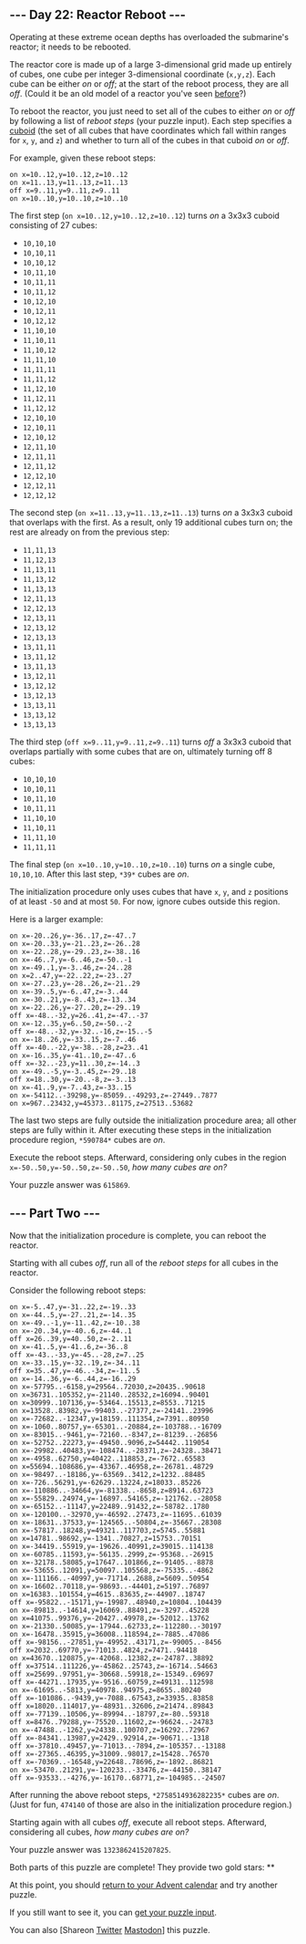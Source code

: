 \--- Day 22: Reactor Reboot ---
----------

Operating at these extreme ocean depths has overloaded the submarine's reactor; it needs to be rebooted.

The reactor core is made up of a large 3-dimensional grid made up entirely of cubes, one cube per integer 3-dimensional coordinate (`x,y,z`). Each cube can be either *on* or *off*; at the start of the reboot process, they are all *off*. (Could it be an old model of a reactor you've seen [before](/2020/day/17)?)

To reboot the reactor, you just need to set all of the cubes to either *on* or *off* by following a list of *reboot steps* (your puzzle input). Each step specifies a [cuboid](https://en.wikipedia.org/wiki/Cuboid) (the set of all cubes that have coordinates which fall within ranges for `x`, `y`, and `z`) and whether to turn all of the cubes in that cuboid *on* or *off*.

For example, given these reboot steps:

```
on x=10..12,y=10..12,z=10..12
on x=11..13,y=11..13,z=11..13
off x=9..11,y=9..11,z=9..11
on x=10..10,y=10..10,z=10..10

```

The first step (`on x=10..12,y=10..12,z=10..12`) turns *on* a 3x3x3 cuboid consisting of 27 cubes:

* `10,10,10`
* `10,10,11`
* `10,10,12`
* `10,11,10`
* `10,11,11`
* `10,11,12`
* `10,12,10`
* `10,12,11`
* `10,12,12`
* `11,10,10`
* `11,10,11`
* `11,10,12`
* `11,11,10`
* `11,11,11`
* `11,11,12`
* `11,12,10`
* `11,12,11`
* `11,12,12`
* `12,10,10`
* `12,10,11`
* `12,10,12`
* `12,11,10`
* `12,11,11`
* `12,11,12`
* `12,12,10`
* `12,12,11`
* `12,12,12`

The second step (`on x=11..13,y=11..13,z=11..13`) turns *on* a 3x3x3 cuboid that overlaps with the first. As a result, only 19 additional cubes turn on; the rest are already on from the previous step:

* `11,11,13`
* `11,12,13`
* `11,13,11`
* `11,13,12`
* `11,13,13`
* `12,11,13`
* `12,12,13`
* `12,13,11`
* `12,13,12`
* `12,13,13`
* `13,11,11`
* `13,11,12`
* `13,11,13`
* `13,12,11`
* `13,12,12`
* `13,12,13`
* `13,13,11`
* `13,13,12`
* `13,13,13`

The third step (`off x=9..11,y=9..11,z=9..11`) turns *off* a 3x3x3 cuboid that overlaps partially with some cubes that are on, ultimately turning off 8 cubes:

* `10,10,10`
* `10,10,11`
* `10,11,10`
* `10,11,11`
* `11,10,10`
* `11,10,11`
* `11,11,10`
* `11,11,11`

The final step (`on x=10..10,y=10..10,z=10..10`) turns *on* a single cube, `10,10,10`. After this last step, `*39*` cubes are *on*.

The initialization procedure only uses cubes that have `x`, `y`, and `z` positions of at least `-50` and at most `50`. For now, ignore cubes outside this region.

Here is a larger example:

```
on x=-20..26,y=-36..17,z=-47..7
on x=-20..33,y=-21..23,z=-26..28
on x=-22..28,y=-29..23,z=-38..16
on x=-46..7,y=-6..46,z=-50..-1
on x=-49..1,y=-3..46,z=-24..28
on x=2..47,y=-22..22,z=-23..27
on x=-27..23,y=-28..26,z=-21..29
on x=-39..5,y=-6..47,z=-3..44
on x=-30..21,y=-8..43,z=-13..34
on x=-22..26,y=-27..20,z=-29..19
off x=-48..-32,y=26..41,z=-47..-37
on x=-12..35,y=6..50,z=-50..-2
off x=-48..-32,y=-32..-16,z=-15..-5
on x=-18..26,y=-33..15,z=-7..46
off x=-40..-22,y=-38..-28,z=23..41
on x=-16..35,y=-41..10,z=-47..6
off x=-32..-23,y=11..30,z=-14..3
on x=-49..-5,y=-3..45,z=-29..18
off x=18..30,y=-20..-8,z=-3..13
on x=-41..9,y=-7..43,z=-33..15
on x=-54112..-39298,y=-85059..-49293,z=-27449..7877
on x=967..23432,y=45373..81175,z=27513..53682

```

The last two steps are fully outside the initialization procedure area; all other steps are fully within it. After executing these steps in the initialization procedure region, `*590784*` cubes are *on*.

Execute the reboot steps. Afterward, considering only cubes in the region `x=-50..50,y=-50..50,z=-50..50`, *how many cubes are on?*

Your puzzle answer was `615869`.

\--- Part Two ---
----------

Now that the initialization procedure is complete, you can reboot the reactor.

Starting with all cubes *off*, run all of the *reboot steps* for all cubes in the reactor.

Consider the following reboot steps:

```
on x=-5..47,y=-31..22,z=-19..33
on x=-44..5,y=-27..21,z=-14..35
on x=-49..-1,y=-11..42,z=-10..38
on x=-20..34,y=-40..6,z=-44..1
off x=26..39,y=40..50,z=-2..11
on x=-41..5,y=-41..6,z=-36..8
off x=-43..-33,y=-45..-28,z=7..25
on x=-33..15,y=-32..19,z=-34..11
off x=35..47,y=-46..-34,z=-11..5
on x=-14..36,y=-6..44,z=-16..29
on x=-57795..-6158,y=29564..72030,z=20435..90618
on x=36731..105352,y=-21140..28532,z=16094..90401
on x=30999..107136,y=-53464..15513,z=8553..71215
on x=13528..83982,y=-99403..-27377,z=-24141..23996
on x=-72682..-12347,y=18159..111354,z=7391..80950
on x=-1060..80757,y=-65301..-20884,z=-103788..-16709
on x=-83015..-9461,y=-72160..-8347,z=-81239..-26856
on x=-52752..22273,y=-49450..9096,z=54442..119054
on x=-29982..40483,y=-108474..-28371,z=-24328..38471
on x=-4958..62750,y=40422..118853,z=-7672..65583
on x=55694..108686,y=-43367..46958,z=-26781..48729
on x=-98497..-18186,y=-63569..3412,z=1232..88485
on x=-726..56291,y=-62629..13224,z=18033..85226
on x=-110886..-34664,y=-81338..-8658,z=8914..63723
on x=-55829..24974,y=-16897..54165,z=-121762..-28058
on x=-65152..-11147,y=22489..91432,z=-58782..1780
on x=-120100..-32970,y=-46592..27473,z=-11695..61039
on x=-18631..37533,y=-124565..-50804,z=-35667..28308
on x=-57817..18248,y=49321..117703,z=5745..55881
on x=14781..98692,y=-1341..70827,z=15753..70151
on x=-34419..55919,y=-19626..40991,z=39015..114138
on x=-60785..11593,y=-56135..2999,z=-95368..-26915
on x=-32178..58085,y=17647..101866,z=-91405..-8878
on x=-53655..12091,y=50097..105568,z=-75335..-4862
on x=-111166..-40997,y=-71714..2688,z=5609..50954
on x=-16602..70118,y=-98693..-44401,z=5197..76897
on x=16383..101554,y=4615..83635,z=-44907..18747
off x=-95822..-15171,y=-19987..48940,z=10804..104439
on x=-89813..-14614,y=16069..88491,z=-3297..45228
on x=41075..99376,y=-20427..49978,z=-52012..13762
on x=-21330..50085,y=-17944..62733,z=-112280..-30197
on x=-16478..35915,y=36008..118594,z=-7885..47086
off x=-98156..-27851,y=-49952..43171,z=-99005..-8456
off x=2032..69770,y=-71013..4824,z=7471..94418
on x=43670..120875,y=-42068..12382,z=-24787..38892
off x=37514..111226,y=-45862..25743,z=-16714..54663
off x=25699..97951,y=-30668..59918,z=-15349..69697
off x=-44271..17935,y=-9516..60759,z=49131..112598
on x=-61695..-5813,y=40978..94975,z=8655..80240
off x=-101086..-9439,y=-7088..67543,z=33935..83858
off x=18020..114017,y=-48931..32606,z=21474..89843
off x=-77139..10506,y=-89994..-18797,z=-80..59318
off x=8476..79288,y=-75520..11602,z=-96624..-24783
on x=-47488..-1262,y=24338..100707,z=16292..72967
off x=-84341..13987,y=2429..92914,z=-90671..-1318
off x=-37810..49457,y=-71013..-7894,z=-105357..-13188
off x=-27365..46395,y=31009..98017,z=15428..76570
off x=-70369..-16548,y=22648..78696,z=-1892..86821
on x=-53470..21291,y=-120233..-33476,z=-44150..38147
off x=-93533..-4276,y=-16170..68771,z=-104985..-24507

```

After running the above reboot steps, `*2758514936282235*` cubes are *on*. (Just for fun, `474140` of those are also in the initialization procedure region.)

Starting again with all cubes *off*, execute all reboot steps. Afterward, considering all cubes, *how many cubes are on?*

Your puzzle answer was `1323862415207825`.

Both parts of this puzzle are complete! They provide two gold stars: \*\*

At this point, you should [return to your Advent calendar](/2021) and try another puzzle.

If you still want to see it, you can [get your puzzle input](22/input).

You can also [Shareon [Twitter](https://twitter.com/intent/tweet?text=I%27ve+completed+%22Reactor+Reboot%22+%2D+Day+22+%2D+Advent+of+Code+2021&url=https%3A%2F%2Fadventofcode%2Ecom%2F2021%2Fday%2F22&related=ericwastl&hashtags=AdventOfCode) [Mastodon](javascript:void(0);)] this puzzle.